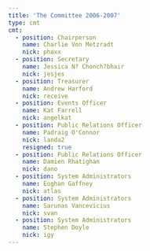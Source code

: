 ```yaml
---
title: 'The Committee 2006-2007'
type: cmt
cmt:
  - position: Chairperson
    name: Charlie Von Metzradt
    nick: phaxx
  - position: Secretary
    name: Jessica N? Chonch?bhair
    nick: jesjes
  - position: Treasurer
    name: Andrew Harford
    nick: receive
  - position: Events Officer
    name: Kat Farrell
    nick: angelkat
  - position: Public Relations Officer
    name: Padraig O'Connor
    nick: landa2
    resigned: true
  - position: Public Relations Officer
    name: Damien Rhatighan
    nick: dano
  - position: System Administrators
    name: Eoghan Gaffney
    nick: atlas
  - position: System Administrators
    name: Sarunas Vancevicius
    nick: svan
  - position: System Administrators
    name: Stephen Doyle
    nick: igy
---
```

